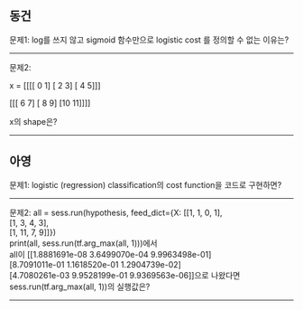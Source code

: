 ## 동건
문제1: log를 쓰지 않고 sigmoid 함수만으로 logistic cost 를 정의할 수 없는 이유는?

---
문제2:

x = 
[[[[ 0  1]
   [ 2  3]
   [ 4  5]]]


 [[[ 6  7]
   [ 8  9]
   [10 11]]]]
   
 x의 shape은?
 
---

## 아영
문제1: logistic (regression) classification의 cost function을 코드로 구현하면? 

---
문제2: all = sess.run(hypothesis, feed_dict={X: [[1, 1, 0, 1], \
                                         [1, 3, 4, 3], \
                                         [1, 11, 7, 9]]}) \
    print(all, sess.run(tf.arg_max(all, 1)))에서 \
    all이 [[1.8881691e-08 3.6499070e-04 9.9963498e-01] \
 [8.7091011e-01 1.1618520e-01 1.2904739e-02] \
 [4.7080261e-03 9.9528199e-01 9.9369563e-06]]으로 나왔다면 \
 sess.run(tf.arg_max(all, 1))의 실행값은?
     
---


